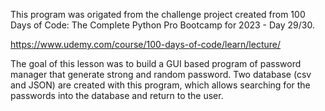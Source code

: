 This program was origated from the challenge project created from 100 Days of Code: The Complete Python Pro Bootcamp for 2023 - Day 29/30.

https://www.udemy.com/course/100-days-of-code/learn/lecture/

The goal of this lesson was to build a GUI based program of password manager that generate strong and random password. Two database (csv and JSON) are created with this program,
which allows searching for the passwords into the database and return to the user.
